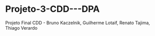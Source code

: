 # Projeto-3-CDD---DPA
Projeto Final CDD - Bruno Kaczelnik, Guilherme Lotaif, Renato Tajima, Thiago Verardo
